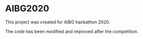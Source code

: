 # AIBG2020
This project was created for AIBG hackathon 2020.

The code has been modified and improved after the competition.
